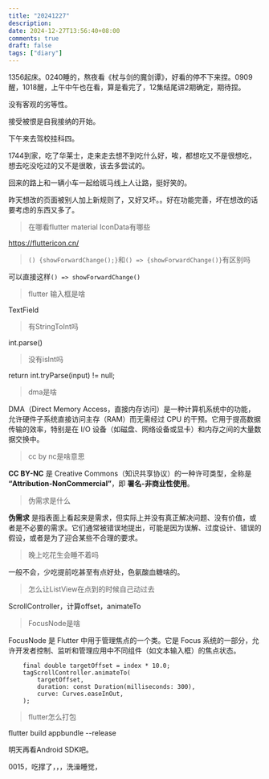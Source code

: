 ```yaml
---
title: "20241227"
description: 
date: 2024-12-27T13:56:40+08:00
comments: true
draft: false
tags: ["diary"]
---
```

1356起床。0240睡的，熬夜看《杖与剑的魔剑谭》，好看的停不下来捏。0909醒，1018醒，上午中午也在看，算是看完了，12集结尾讲2期确定，期待捏。

没有客观的劣等性。

接受被恨是自我接纳的开始。

下午来去驾校挂科四。

1744到家，吃了华莱士，走来走去想不到吃什么好，唉，都想吃又不是很想吃，想去吃没吃过的又不是很敢，该去多尝试的。

回来的路上和一辆小车一起给斑马线上人让路，挺好笑的。

昨天想改的页面被别人加上新规则了，又好又坏。。好在功能完善，坏在想改的话要考虑的东西又多了。

>在哪看flutter material IconData有哪些 

https://fluttericon.cn/

>`() {showForwardChange();}`和`() => {showForwardChange()}`有区别吗

可以直接这样`() => showForwardChange()`

>flutter 输入框是啥

TextField

>有StringToInt吗

int.parse()

>没有isInt吗 

return int.tryParse(input) != null;

>dma是啥

DMA（Direct Memory Access，直接内存访问）是一种计算机系统中的功能，允许硬件子系统直接访问主存（RAM）而无需经过 CPU 的干预。它用于提高数据传输的效率，特别是在 I/O 设备（如磁盘、网络设备或显卡）和内存之间的大量数据交换中。

>cc by nc是啥意思

**CC BY-NC** 是 Creative Commons（知识共享协议）的一种许可类型，全称是 **“Attribution-NonCommercial”**，即 **署名-非商业性使用**。

>伪需求是什么

**伪需求** 是指表面上看起来是需求，但实际上并没有真正解决问题、没有价值，或者是不必要的需求。它们通常被错误地提出，可能是因为误解、过度设计、错误的假设，或者是为了迎合某些不合理的要求。

>晚上吃花生会睡不着吗

一般不会，少吃提前吃甚至有点好处，色氨酸血糖啥的。

>怎么让ListView在点到的时候自己动过去

ScrollController，计算offset，animateTo

>FocusNode是啥

FocusNode 是 Flutter 中用于管理焦点的一个类。它是 Focus 系统的一部分，允许开发者控制、监听和管理应用中不同组件（如文本输入框）的焦点状态。

```
    final double targetOffset = index * 10.0;
    tagScrollController.animateTo(
        targetOffset,
        duration: const Duration(milliseconds: 300),
        curve: Curves.easeInOut,
    );
```
>flutter怎么打包

flutter build appbundle --release

明天再看Android SDK吧。

0015，吃撑了，，，洗澡睡觉，